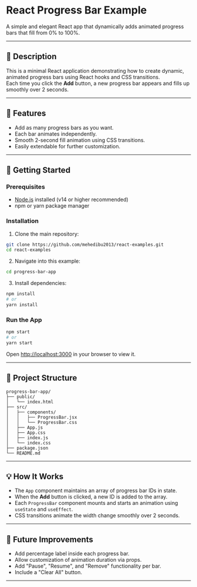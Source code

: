 # React Progress Bar Example

A simple and elegant React app that dynamically adds animated progress bars that fill from 0% to 100%.

---

## 📝 Description

This is a minimal React application demonstrating how to create dynamic, animated progress bars using React hooks and CSS transitions.  
Each time you click the **Add** button, a new progress bar appears and fills up smoothly over 2 seconds.

---

## 🧩 Features

- Add as many progress bars as you want.
- Each bar animates independently.
- Smooth 2-second fill animation using CSS transitions.
- Easily extendable for further customization.

---

## 🚀 Getting Started

### Prerequisites

- [Node.js](https://nodejs.org/) installed (v14 or higher recommended)
- npm or yarn package manager

### Installation

1. Clone the main repository:

```bash
git clone https://github.com/mehedibu2013/react-examples.git
cd react-examples
```

2. Navigate into this example:

```bash
cd progress-bar-app
```

3. Install dependencies:

```bash
npm install
# or
yarn install
```

### Run the App

```bash
npm start
# or
yarn start
```

Open [http://localhost:3000](http://localhost:3000) in your browser to view it.

---

## 📁 Project Structure

```
progress-bar-app/
├── public/
│   └── index.html
├── src/
│   ├── components/
│   │   ├── ProgressBar.jsx
│   │   └── ProgressBar.css
│   ├── App.js
│   ├── App.css
│   ├── index.js
│   └── index.css
├── package.json
└── README.md
```

---

## 💡 How It Works

- The `App` component maintains an array of progress bar IDs in state.
- When the **Add** button is clicked, a new ID is added to the array.
- Each `ProgressBar` component mounts and starts an animation using `useState` and `useEffect`.
- CSS transitions animate the width change smoothly over 2 seconds.

---

## 🔧 Future Improvements

- Add percentage label inside each progress bar.
- Allow customization of animation duration via props.
- Add "Pause", "Resume", and "Remove" functionality per bar.
- Include a "Clear All" button.

---
